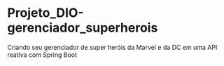 # Projeto_DIO-gerenciador_superherois
Criando seu gerenciador de super heróis da Marvel e da DC em uma API reativa com Spring Boot
